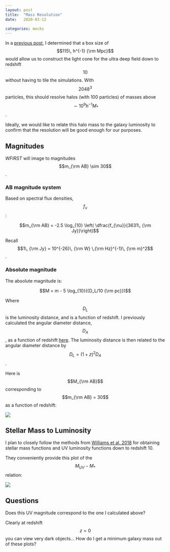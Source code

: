 ```yaml
---
layout: post
title:  "Mass Resolution"
date:   2020-03-12

categories: mocks
---
```



In a <a href="https://ndrakos.github.io/blog/mocks/Box_Size/">previous post</a>, I determined that a box size of $$115\, h^{-1} {\rm Mpc}$$ would allow us to construct the light cone for the ultra deep field down to redshift $$10$$ without having to tile the simulations. With $$2048^3$$ particles, this should resolve halos (with 100 particles) of masses above $$\sim 10^{9} h^{-1} M_*$$.

Ideally, we would like to relate this halo mass to the galaxy luminosity to confirm that the resolution will be good enough for our purposes.

## Magnitudes

*WFIRST* will image to magnitudes $$m_{\rm AB} \sim 30$$.

### AB magnitude system

Based on spectral flux densities, $$f_{\nu}$$:

$$m_{\rm AB} = -2.5 \log_{10} \left( \dfrac{f_{\nu}}{3631\, {\rm Jy}}\right)$$

Recall $$1\, {\rm Jy} = 10^{-26}\, {\rm W} \,{\rm Hz}^{-1}\, {\rm m}^2$$.

### Absolute magnitude

The absolute magnitude is:

$$M = m - 5 \log_{10}({D_L/10 {\rm pc}})$$

Where $$D_L$$ is the luminosity distance, and is a function of redshift. I previously calculated the angular diameter distance, $$D_A$$ , as a function of redshift <a href="https://ndrakos.github.io/blog/mocks/Box_Size/">here</a>. The luminosity distance is then related to the angular diameter distance by $$D_L = (1+z)^2 D_A$$.

Here is $$M_{\rm AB}$$ corresponding to $$m_{\rm AB} = 30$$ as a function of redshift:

<img src="{{ site.baseurl }}/assets/plots/MagnitudeVsRedshift.png">

<!---
At redshift $$z=10$$, *WFIRST* will detect objects brighter than $$\sim -20$$ mag AB.
-->

## Stellar Mass to Luminosity

I plan to closely follow the methods from <a href="https://ui.adsabs.harvard.edu/abs/2018ApJS..236...33W/abstract"> Williams et al. 2018</a> for obtaining stellar mass functions and UV luminosity functions down to redshift 10.

They conveniently provide this plot of the $$M_{UV}-M_*$$ relation:

<img src="{{ site.baseurl }}/assets/plots/MUV_vs_Mstar_Williams.png">


## Questions

Does this UV magnitude correspond to the one I calculated above?

Clearly at redshift $$z=0$$ you can view very dark objects... How do I get a minimum galaxy mass out of these plots?
